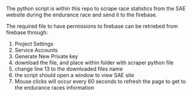 The python script is within this repo to scrape race statistics from the SAE website during the endurance race and send it to the firebase.

The required file to have permissions to firebase can be retriebed from firebase through:
  1. Project Settings
  2. Service Accounts
  3. Generate New Private key
  4. download the file, and place within folder with scraper python file
  5. change line 13 to the downloaded files name
  6. the script should open a window to view SAE site
  7. Mouse clicks will occur every 60 seconds to refresh the page to get to the endurance races information
